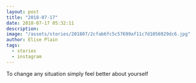 ```yaml
---
layout: post
title: "2018-07-17"
date: 2018-07-17 05:32:11
description: 
image: "/assets/stories/201807/2cfab6fc5c57699af11c7d1056929dc6.jpg"
author: Elise Plain
tags: 
  - stories
  - instagram
---
```


To change any situation simply feel better about yourself
<p></p>
